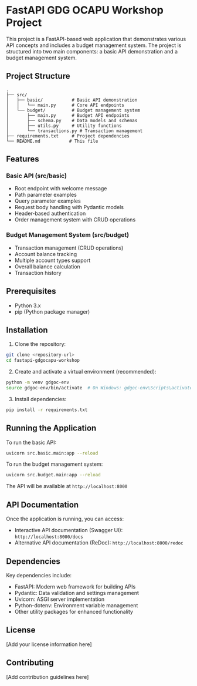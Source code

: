 # FastAPI GDG OCAPU Workshop Project

This project is a FastAPI-based web application that demonstrates various API concepts and includes a budget management system. The project is structured into two main components: a basic API demonstration and a budget management system.

## Project Structure

```
.
├── src/
│   ├── basic/           # Basic API demonstration
│   │   └── main.py      # Core API endpoints
│   └── budget/          # Budget management system
│       ├── main.py      # Budget API endpoints
│       ├── schema.py    # Data models and schemas
│       ├── utils.py     # Utility functions
│       └── transactions.py # Transaction management
├── requirements.txt     # Project dependencies
└── README.md           # This file
```

## Features

### Basic API (src/basic)
- Root endpoint with welcome message
- Path parameter examples
- Query parameter examples
- Request body handling with Pydantic models
- Header-based authentication
- Order management system with CRUD operations

### Budget Management System (src/budget)
- Transaction management (CRUD operations)
- Account balance tracking
- Multiple account types support
- Overall balance calculation
- Transaction history

## Prerequisites

- Python 3.x
- pip (Python package manager)

## Installation

1. Clone the repository:
```bash
git clone <repository-url>
cd fastapi-gdgocapu-workshop
```

2. Create and activate a virtual environment (recommended):
```bash
python -m venv gdgoc-env
source gdgoc-env/bin/activate  # On Windows: gdgoc-env\Scripts\activate
```

3. Install dependencies:
```bash
pip install -r requirements.txt
```

## Running the Application

To run the basic API:
```bash
uvicorn src.basic.main:app --reload
```

To run the budget management system:
```bash
uvicorn src.budget.main:app --reload
```

The API will be available at `http://localhost:8000`

## API Documentation

Once the application is running, you can access:
- Interactive API documentation (Swagger UI): `http://localhost:8000/docs`
- Alternative API documentation (ReDoc): `http://localhost:8000/redoc`

## Dependencies

Key dependencies include:
- FastAPI: Modern web framework for building APIs
- Pydantic: Data validation and settings management
- Uvicorn: ASGI server implementation
- Python-dotenv: Environment variable management
- Other utility packages for enhanced functionality

## License

[Add your license information here]

## Contributing

[Add contribution guidelines here] 